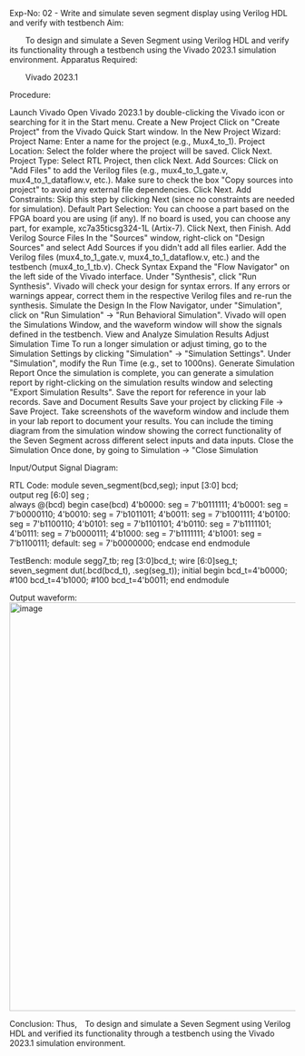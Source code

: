 Exp-No: 02 - Write and simulate seven segment display using Verilog HDL and verify with testbench
Aim:

  To design and simulate a Seven Segment using Verilog HDL and verify its functionality through a testbench using the Vivado 2023.1 simulation environment.
Apparatus Required:

  Vivado 2023.1

Procedure:


Launch Vivado Open Vivado 2023.1 by double-clicking the Vivado icon or searching for it in the Start menu.
Create a New Project Click on "Create Project" from the Vivado Quick Start window. In the New Project Wizard: Project Name: Enter a name for the project (e.g., Mux4_to_1). Project Location: Select the folder where the project will be saved. Click Next. Project Type: Select RTL Project, then click Next. Add Sources: Click on "Add Files" to add the Verilog files (e.g., mux4_to_1_gate.v, mux4_to_1_dataflow.v, etc.). Make sure to check the box "Copy sources into project" to avoid any external file dependencies. Click Next. Add Constraints: Skip this step by clicking Next (since no constraints are needed for simulation). Default Part Selection: You can choose a part based on the FPGA board you are using (if any). If no board is used, you can choose any part, for example, xc7a35ticsg324-1L (Artix-7). Click Next, then Finish.
Add Verilog Source Files In the "Sources" window, right-click on "Design Sources" and select Add Sources if you didn't add all files earlier. Add the Verilog files (mux4_to_1_gate.v, mux4_to_1_dataflow.v, etc.) and the testbench (mux4_to_1_tb.v).
Check Syntax Expand the "Flow Navigator" on the left side of the Vivado interface. Under "Synthesis", click "Run Synthesis". Vivado will check your design for syntax errors. If any errors or warnings appear, correct them in the respective Verilog files and re-run the synthesis.
Simulate the Design In the Flow Navigator, under "Simulation", click on "Run Simulation" → "Run Behavioral Simulation". Vivado will open the Simulations Window, and the waveform window will show the signals defined in the testbench.
View and Analyze Simulation Results 
Adjust Simulation Time To run a longer simulation or adjust timing, go to the Simulation Settings by clicking "Simulation" → "Simulation Settings". Under "Simulation", modify the Run Time (e.g., set to 1000ns).
Generate Simulation Report Once the simulation is complete, you can generate a simulation report by right-clicking on the simulation results window and selecting "Export Simulation Results". Save the report for reference in your lab records.
Save and Document Results Save your project by clicking File → Save Project. Take screenshots of the waveform window and include them in your lab report to document your results. You can include the timing diagram from the simulation window showing the correct functionality of the Seven Segment across different select inputs and data inputs.
Close the Simulation Once done, by going to Simulation → "Close Simulation

Input/Output Signal Diagram:

RTL Code:
  module seven_segment(bcd,seg);
    input  [3:0] bcd;       
    output reg [6:0] seg ;     
always @(bcd)
begin
case(bcd)
        4'b0000: seg = 7'b0111111; 
        4'b0001: seg = 7'b0000110; 
        4'b0010: seg = 7'b1011011; 
        4'b0011: seg = 7'b1001111; 
        4'b0100: seg = 7'b1100110; 
        4'b0101: seg = 7'b1101101; 
        4'b0110: seg = 7'b1111101; 
        4'b0111: seg = 7'b0000111; 
        4'b1000: seg = 7'b1111111; 
        4'b1001: seg = 7'b1100111; 
        default: seg = 7'b0000000; 
    endcase
end
endmodule

TestBench:
  module segg7_tb;
reg [3:0]bcd_t;
wire [6:0]seg_t;
seven_segment dut(.bcd(bcd_t), .seg(seg_t));
initial
begin
bcd_t=4'b0000;
#100
bcd_t=4'b1000;
#100
bcd_t=4'b0011;
end
endmodule

Output waveform:
  <img width="1280" height="720" alt="image" src="https://github.com/user-attachments/assets/b457c11f-d2ad-4bb8-b1bf-f3e72e097a9c" />


Conclusion:
Thus, To design and simulate a Seven Segment using Verilog HDL and verified its functionality through a testbench using the Vivado 2023.1 simulation environment.
